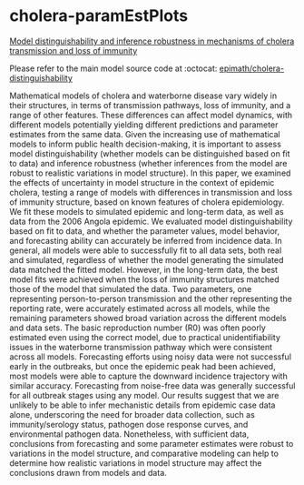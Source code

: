 # cholera-paramEstPlots

[Model distinguishability and inference robustness in mechanisms of cholera transmission and loss of immunity](https://www.ncbi.nlm.nih.gov/pubmed/28130096)

Please refer to the main model source code at :octocat: [epimath/cholera-distinguishability](https://github.com/epimath/cholera-distinguishability)

Mathematical models of cholera and waterborne disease vary widely in their structures, in terms of transmission pathways, loss of immunity, and a range of other features. These differences can affect model dynamics, with different models potentially yielding different predictions and parameter estimates from the same data. Given the increasing use of mathematical models to inform public health decision-making, it is important to assess model distinguishability (whether models can be distinguished based on fit to data) and inference robustness (whether inferences from the model are robust to realistic variations in model structure). In this paper, we examined the effects of uncertainty in model structure in the context of epidemic cholera, testing a range of models with differences in transmission and loss of immunity structure, based on known features of cholera epidemiology. We fit these models to simulated epidemic and long-term data, as well as data from the 2006 Angola epidemic. We evaluated model distinguishability based on fit to data, and whether the parameter values, model behavior, and forecasting ability can accurately be inferred from incidence data. In general, all models were able to successfully fit to all data sets, both real and simulated, regardless of whether the model generating the simulated data matched the fitted model. However, in the long-term data, the best model fits were achieved when the loss of immunity structures matched those of the model that simulated the data. Two parameters, one representing person-to-person transmission and the other representing the reporting rate, were accurately estimated across all models, while the remaining parameters showed broad variation across the different models and data sets. The basic reproduction number (R0) was often poorly estimated even using the correct model, due to practical unidentifiability issues in the waterborne transmission pathway which were consistent across all models. Forecasting efforts using noisy data were not successful early in the outbreaks, but once the epidemic peak had been achieved, most models were able to capture the downward incidence trajectory with similar accuracy. Forecasting from noise-free data was generally successful for all outbreak stages using any model. Our results suggest that we are unlikely to be able to infer mechanistic details from epidemic case data alone, underscoring the need for broader data collection, such as immunity/serology status, pathogen dose response curves, and environmental pathogen data. Nonetheless, with sufficient data, conclusions from forecasting and some parameter estimates were robust to variations in the model structure, and comparative modeling can help to determine how realistic variations in model structure may affect the conclusions drawn from models and data.


